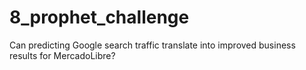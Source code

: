 # 8_prophet_challenge
Can predicting Google search traffic translate into improved business results for MercadoLibre?
